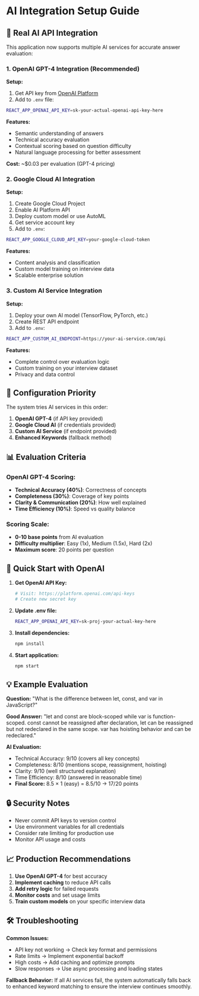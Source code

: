 # AI Integration Setup Guide

## 🤖 Real AI API Integration

This application now supports multiple AI services for accurate answer evaluation:

### 1. OpenAI GPT-4 Integration (Recommended)

**Setup:**
1. Get API key from [OpenAI Platform](https://platform.openai.com/api-keys)
2. Add to `.env` file:
```bash
REACT_APP_OPENAI_API_KEY=sk-your-actual-openai-api-key-here
```

**Features:**
- Semantic understanding of answers
- Technical accuracy evaluation
- Contextual scoring based on question difficulty
- Natural language processing for better assessment

**Cost:** ~$0.03 per evaluation (GPT-4 pricing)

### 2. Google Cloud AI Integration

**Setup:**
1. Create Google Cloud Project
2. Enable AI Platform API
3. Deploy custom model or use AutoML
4. Get service account key
5. Add to `.env`:
```bash
REACT_APP_GOOGLE_CLOUD_API_KEY=your-google-cloud-token
```

**Features:**
- Content analysis and classification
- Custom model training on interview data
- Scalable enterprise solution

### 3. Custom AI Service Integration

**Setup:**
1. Deploy your own AI model (TensorFlow, PyTorch, etc.)
2. Create REST API endpoint
3. Add to `.env`:
```bash
REACT_APP_CUSTOM_AI_ENDPOINT=https://your-ai-service.com/api
```

**Features:**
- Complete control over evaluation logic
- Custom training on your interview dataset
- Privacy and data control

## 🔧 Configuration Priority

The system tries AI services in this order:
1. **OpenAI GPT-4** (if API key provided)
2. **Google Cloud AI** (if credentials provided)
3. **Custom AI Service** (if endpoint provided)
4. **Enhanced Keywords** (fallback method)

## 📊 Evaluation Criteria

### OpenAI GPT-4 Scoring:
- **Technical Accuracy (40%)**: Correctness of concepts
- **Completeness (30%)**: Coverage of key points
- **Clarity & Communication (20%)**: How well explained
- **Time Efficiency (10%)**: Speed vs quality balance

### Scoring Scale:
- **0-10 base points** from AI evaluation
- **Difficulty multiplier**: Easy (1x), Medium (1.5x), Hard (2x)
- **Maximum score**: 20 points per question

## 🚀 Quick Start with OpenAI

1. **Get OpenAI API Key:**
   ```bash
   # Visit: https://platform.openai.com/api-keys
   # Create new secret key
   ```

2. **Update .env file:**
   ```bash
   REACT_APP_OPENAI_API_KEY=sk-proj-your-actual-key-here
   ```

3. **Install dependencies:**
   ```bash
   npm install
   ```

4. **Start application:**
   ```bash
   npm start
   ```

## 💡 Example Evaluation

**Question:** "What is the difference between let, const, and var in JavaScript?"

**Good Answer:** "let and const are block-scoped while var is function-scoped. const cannot be reassigned after declaration, let can be reassigned but not redeclared in the same scope. var has hoisting behavior and can be redeclared."

**AI Evaluation:**
- Technical Accuracy: 9/10 (covers all key concepts)
- Completeness: 8/10 (mentions scope, reassignment, hoisting)
- Clarity: 9/10 (well structured explanation)
- Time Efficiency: 8/10 (answered in reasonable time)
- **Final Score:** 8.5 × 1 (easy) = 8.5/10 → 17/20 points

## 🔒 Security Notes

- Never commit API keys to version control
- Use environment variables for all credentials
- Consider rate limiting for production use
- Monitor API usage and costs

## 📈 Production Recommendations

1. **Use OpenAI GPT-4** for best accuracy
2. **Implement caching** to reduce API calls
3. **Add retry logic** for failed requests
4. **Monitor costs** and set usage limits
5. **Train custom models** on your specific interview data

## 🛠️ Troubleshooting

**Common Issues:**
- API key not working → Check key format and permissions
- Rate limits → Implement exponential backoff
- High costs → Add caching and optimize prompts
- Slow responses → Use async processing and loading states

**Fallback Behavior:**
If all AI services fail, the system automatically falls back to enhanced keyword matching to ensure the interview continues smoothly.